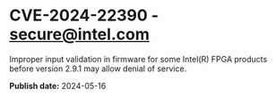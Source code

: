 # CVE-2024-22390 - secure@intel.com

Improper input validation in firmware for some Intel(R) FPGA products before version 2.9.1 may allow denial of service.

**Publish date:** 2024-05-16
